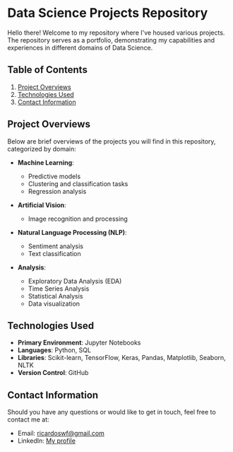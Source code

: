 # Data Science Projects Repository

Hello there! Welcome to my repository where I've housed various projects. The repository serves as a portfolio, demonstrating my capabilities and experiences in different domains of Data Science.

## Table of Contents

1. [Project Overviews](#project-overviews)
2. [Technologies Used](#technologies-used)
4. [Contact Information](#contact-information)

## Project Overviews

Below are brief overviews of the projects you will find in this repository, categorized by domain:

- **Machine Learning**: 
  - Predictive models
  - Clustering and classification tasks
  - Regression analysis
  
- **Artificial Vision**:
  - Image recognition and processing
  
- **Natural Language Processing (NLP)**:
  - Sentiment analysis
  - Text classification

- **Analysis**:
  - Exploratory Data Analysis (EDA)
  - Time Series Analysis
  - Statistical Analysis
  - Data visualization

## Technologies Used

- **Primary Environment**: Jupyter Notebooks
- **Languages**: Python, SQL
- **Libraries**: Scikit-learn, TensorFlow, Keras, Pandas, Matplotlib, Seaborn, NLTK
- **Version Control**: GitHub

## Contact Information
Should you have any questions or would like to get in touch, feel free to contact me at:

- Email: ricardoswf@gmail.com
- LinkedIn: [My profile](https://www.linkedin.com/in/ricardo-fajardo/)
